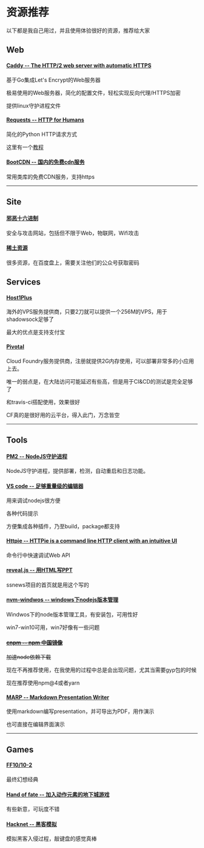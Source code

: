 # 资源推荐

以下都是我自己用过，并且使用体验很好的资源，推荐给大家

## Web

#### [Caddy -- The HTTP/2 web server with automatic HTTPS](https://caddyserver.com/)

基于Go集成Let's Encrypt的Web服务器

极易使用的Web服务器，简化的配置文件，轻松实现反向代理/HTTPS加密

提供linux守护进程文件

#### [Requests -- HTTP for Humans](http://www.python-requests.org/en/master/)

简化的Python HTTP请求方式

这里有一个[教程](http://blog.csdn.net/iloveyin/article/details/21444613)


#### [BootCDN -- 国内的免费cdn服务](http://www.bootcdn.cn/)

常用类库的免费CDN服务，支持https

---

## Site

#### [邪恶十六进制](http://www.evil0x.com/)
安全与攻击网站，包括但不限于Web，物联网，Wifi攻击

#### [稀土资源](https://xituqu.com/resource)
很多资源，在百度盘上，需要关注他们的公众号获取密码

## Services

#### [Host1Plus](https://www.host1plus.com/)
海外的VPS服务提供商，只要2刀就可以提供一个256M的VPS，用于shadowsock足够了

最大的优点是支持支付宝

#### [Pivotal](https://pivotal.io/)
Cloud Foundry服务提供商，注册就提供2G内存使用，可以部署非常多的小应用上去。

唯一的弱点是，在大陆访问可能延迟有些高，但是用于CI&CD的测试是完全足够了

和travis-ci搭配使用，效果很好

CF真的是很好用的云平台，得入此门，万念皆空

---

## Tools

#### [PM2 -- NodeJS守护进程](https://www.npmjs.com/package/pm2)
NodeJS守护进程，提供部署，检测，自动重启和日志功能。

#### [VS code -- 足够重量级的编辑器](https://code.visualstudio.com)

用来调试nodejs很方便

各种代码提示

方便集成各种插件，乃至build，package都支持

#### [Httpie -- HTTPie is a command line HTTP client with an intuitive UI](https://httpie.org/)

命令行中快速调试Web API

#### [reveal.js -- 用HTML写PPT](http://lab.hakim.se/reveal-js/)
ssnews项目的首页就是用这个写的

#### [nvm-windwos -- windows下nodejs版本管理](https://github.com/coreybutler/nvm-windows)

Windwos下的node版本管理工具，有安装包，可用性好

win7-win10可用，win7好像有一些问题

#### [~~cnpm -- npm 中国镜像~~](https://npm.taobao.org/)

~~加速node依赖下载~~

现在不再推荐使用，在我使用的过程中总是会出现问题，尤其当需要gyp包的时候

现在推荐使用npm@4或者yarn

#### [MARP -- Markdown Presentation Writer](https://yhatt.github.io/marp/)

使用markdown编写presentation，并可导出为PDF，用作演示

也可直接在编辑界面演示

---

## Games

#### [FF10/10-2](http://baike.baidu.com/link?url=nQgnVhJb-_NfC8rxHADdsEUZRVBovyz78bH-mQhQK5qFwd-1a9vNwFpQwmgy6jnnPAgneh3mIjEX93laEupqxq)

最终幻想经典

#### [Hand of fate -- 加入动作元素的地下城游戏](http://t.cn/RcdZ1mu)

有些新意，可玩度不错


#### [Hacknet -- 黑客模拟](#)

模拟黑客入侵过程，敲键盘的感觉真棒